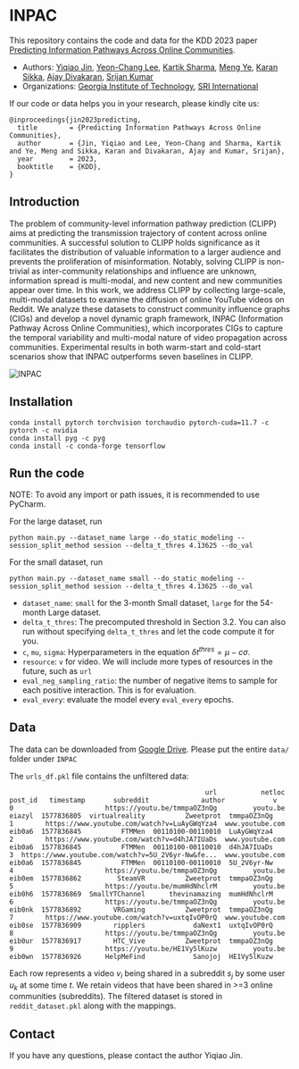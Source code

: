 # INPAC

This repository contains the code and data for the KDD 2023 paper [Predicting Information Pathways Across Online Communities](https://arxiv.org/abs/2306.02259).

* Authors: [Yiqiao Jin](https://ahren09.github.io/), [Yeon-Chang Lee](https://sites.google.com/view/yclee/), [Kartik Sharma](https://ksartik.github.io/), [Meng Ye](https://www.linkedin.com/in/meng-ye-36711114b/), [Karan Sikka](https://www.linkedin.com/in/ksikka/), [Ajay Divakaran](https://www.linkedin.com/in/ajay-divakaran-3445361/), [Srijan Kumar](https://faculty.cc.gatech.edu/~srijan/)
* Organizations: [Georgia Institute of Technology](https://www.gatech.edu/), [SRI International](https://www.sri.com/)




If our code or data helps you in your research, please kindly cite us:
```
@inproceedings{jin2023predicting,
  title        = {Predicting Information Pathways Across Online Communities},
  author       = {Jin, Yiqiao and Lee, Yeon-Chang and Sharma, Kartik and Ye, Meng and Sikka, Karan and Divakaran, Ajay and Kumar, Srijan},
  year         = 2023,
  booktitle    = {KDD},
}

```

## Introduction

The problem of community-level information pathway prediction (CLIPP) aims at predicting the transmission trajectory of content across online communities. A successful solution to CLIPP holds significance as it facilitates the distribution of valuable information to a larger audience and prevents the proliferation of misinformation. Notably, solving CLIPP is non-trivial as inter-community relationships and influence are unknown, information spread is multi-modal, and new content and new communities appear over time. In this work, we address CLIPP by collecting large-scale, multi-modal datasets to examine the diffusion of online YouTube videos on Reddit. We analyze these datasets to construct community influence graphs (CIGs) and develop a novel dynamic graph framework, INPAC (Information Pathway Across Online Communities), which incorporates CIGs to capture the temporal variability and multi-modal nature of video propagation across communities. Experimental results in both warm-start and cold-start scenarios show that INPAC outperforms seven baselines in CLIPP. 

![INPAC](asset/INPAC.png)

## Installation


```angular2html
conda install pytorch torchvision torchaudio pytorch-cuda=11.7 -c pytorch -c nvidia
conda install pyg -c pyg
conda install -c conda-forge tensorflow
```


## Run the code

NOTE: To avoid any import or path issues, it is recommended to use PyCharm.  

For the large dataset, run

```
python main.py --dataset_name large --do_static_modeling --session_split_method session --delta_t_thres 4.13625 --do_val

```

For the small dataset, run

```
python main.py --dataset_name small --do_static_modeling --session_split_method session --delta_t_thres 4.13625 --do_val

```

- `dataset_name`: `small` for the 3-month Small dataset, `large` for the 54-month Large dataset.
- `delta_t_thres`: The precomputed threshold in Section 3.2. You can also run without specifying `delta_t_thres` and let the code compute it for you.
- `c`, `mu`, `sigma`: Hyperparameters in the equation $\delta t^{thres} = \mu - c \sigma$.
- `resource`: `v` for video. We will include more types of resources in the future, such as `url`
- `eval_neg_sampling_ratio`: the number of negative items to sample for each positive interaction. This is for evaluation.
- `eval_every`: evaluate the model every `eval_every` epochs.

## Data

The data can be downloaded from [Google Drive](https://drive.google.com/drive/folders/1zgqbBHpQKt_RUJrIRISfZILUXLxPTx1I?usp=sharing). Please put the entire `data/` folder under `INPAC` 

The `urls_df.pkl` file contains the unfiltered data:

```angular2html
                                                 url           netloc post_id   timestamp       subreddit             author            v
0                       https://youtu.be/tmmpaOZ3nQg         youtu.be  eiazyl  1577836805  virtualreality          Zweetprot  tmmpaOZ3nQg
1        https://www.youtube.com/watch?v=LuAyGWqYza4  www.youtube.com  eib0a6  1577836845          FTMMen  00110100-00110010  LuAyGWqYza4
2        https://www.youtube.com/watch?v=d4hJA7IUaDs  www.youtube.com  eib0a6  1577836845          FTMMen  00110100-00110010  d4hJA7IUaDs
3  https://www.youtube.com/watch?v=5U_2V6yr-Nw&fe...  www.youtube.com  eib0a6  1577836845          FTMMen  00110100-00110010  5U_2V6yr-Nw
4                       https://youtu.be/tmmpaOZ3nQg         youtu.be  eib0em  1577836862         SteamVR          Zweetprot  tmmpaOZ3nQg
5                       https://youtu.be/mumHdNhclrM         youtu.be  eib0h6  1577836869  SmallYTChannel      thevinamazing  mumHdNhclrM
6                       https://youtu.be/tmmpaOZ3nQg         youtu.be  eib0nk  1577836892        VRGaming          Zweetprot  tmmpaOZ3nQg
7        https://www.youtube.com/watch?v=uxtqIvOP0rQ  www.youtube.com  eib0se  1577836909        ripplers            daNext1  uxtqIvOP0rQ
8                       https://youtu.be/tmmpaOZ3nQg         youtu.be  eib0ur  1577836917        HTC_Vive          Zweetprot  tmmpaOZ3nQg
9                       https://youtu.be/HE1Vy5lKuzw         youtu.be  eib0wn  1577836926      HelpMeFind            Sanojoj  HE1Vy5lKuzw

```

Each row represents a video $v_i$ being shared in a subreddit $s_j$ by some user $u_k$ at some time $t$. We retain videos that have been shared in >=3 online communities (subreddits). The filtered dataset is stored in `reddit_dataset.pkl` along with the mappings.


## Contact

If you have any questions, please contact the author Yiqiao Jin.
